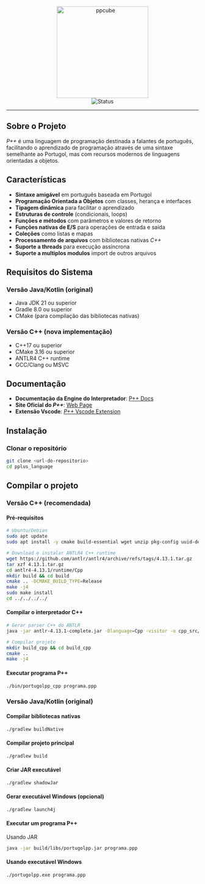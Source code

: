 <div align="center">
<img width="240" src="./asset/ppcube.png" alt="ppcube" />
<br />
<img align="center" src="https://img.shields.io/badge/status-desenvolvimento-green.svg" alt="Status" />
<hr/>
</div>

## Sobre o Projeto
_P++_ é uma linguagem de programação destinada a falantes de português, facilitando o aprendizado de programação através
de uma sintaxe semelhante ao Portugol, mas com recursos modernos de linguagens orientadas a objetos.

## Características

- **Sintaxe amigável** em português baseada em Portugol
- **Programação Orientada a Objetos** com classes, herança e interfaces
- **Tipagem dinâmica** para facilitar o aprendizado
- **Estruturas de controle** (condicionais, loops)
- **Funções e métodos** com parâmetros e valores de retorno
- **Funções nativas de E/S** para operações de entrada e saída
- **Coleções** como listas e mapas
- **Processamento de arquivos** com bibliotecas nativas _C++_
- **Suporte a threads** para execução assíncrona
- **Suporte a multiplos modulos** import de outros arquivos

## Requisitos do Sistema

### Versão Java/Kotlin (original)
- Java JDK 21 ou superior
- Gradle 8.0 ou superior
- CMake (para compilação das bibliotecas nativas)

### Versão C++ (nova implementação)
- C++17 ou superior
- CMake 3.16 ou superior
- ANTLR4 C++ runtime
- GCC/Clang ou MSVC

## Documentação

- **Documentação da Engine do Interpretador**: [P++ Docs](https://deepwiki.com/GustavoLyra23/PPlus)
- **Site Oficial do _P++_**: [Web Page](https://gustavolyra23.github.io/pplus_web/index.html)
- **Extensão Vscode**: [_P++_ Vscode Extension](https://marketplace.visualstudio.com/items?itemName=gustavomirandalyra16.portugolpp)

## Instalação

### Clonar o repositório

```bash
git clone <url-do-repositorio>
cd pplus_language
``` 

## Compilar o projeto

### Versão C++ (recomendada)

#### Pré-requisitos
```bash
# Ubuntu/Debian
sudo apt update
sudo apt install -y cmake build-essential wget unzip pkg-config uuid-dev

# Download e instalar ANTLR4 C++ runtime
wget https://github.com/antlr/antlr4/archive/refs/tags/4.13.1.tar.gz
tar xzf 4.13.1.tar.gz
cd antlr4-4.13.1/runtime/Cpp
mkdir build && cd build
cmake .. -DCMAKE_BUILD_TYPE=Release
make -j4
sudo make install
cd ../../../../
```

#### Compilar o interpretador C++
```bash
# Gerar parser C++ do ANTLR
java -jar antlr-4.13.1-complete.jar -Dlanguage=Cpp -visitor -o cpp_src/antlr_generated src/main/antlr/org/gustavolyra/PortugolPP.g4

# Compilar projeto
mkdir build_cpp && cd build_cpp
cmake ..
make -j4
```

#### Executar programa P++
```bash
./bin/portugolpp_cpp programa.ppp
```

### Versão Java/Kotlin (original)

#### Compilar bibliotecas nativas

```bash
./gradlew buildNative
```

#### Compilar projeto principal

```bash
./gradlew build
```

#### Criar JAR executável

```bash
./gradlew shadowJar
```

#### Gerar executável Windows (opcional)

```bash
./gradlew launch4j 
```

#### Executar um programa P++

Usando JAR

```bash
java -jar build/libs/portugolpp.jar programa.ppp
```

#### Usando executável Windows

```bash
./portugolpp.exe programa.ppp
```



